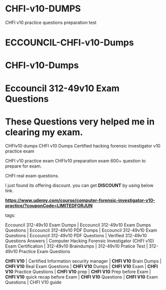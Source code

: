 # CHFI-v10-DUMPS
CHFI v10 practice questions preparation test

# ECCOUNCIL-CHFI-v10-Dumps

# CHFI-v10-Dumps
# Eccouncil 312-49v10 Exam Questions
# These Questions very helped me in clearing my exam.
CHFIv10 dumps
CHFI v10 Dumps
Certified hacking forensic investigator v10 practice exam

CHFI v10 practice exam 
CHFIv10 preparation exam 600+ question to prepare for exam.

CHFI real exam questions.

I just found its offering discount. you can get **DISCOUNT** by using below link.

**https://www.udemy.com/course/computer-forensic-investigator-v10-practice/?couponCode=LIMITEDFORJUN**

tags:

Eccouncil 312-49v10 Exam Dumps | Eccouncil 312-49v10 Exam Dumps Questions | Eccouncil 312-49v10 PDF Dumps | Eccouncil 312-49v10 Exam Questions | Eccouncil 312-49v10 PDF Questions | Verified 312-49v10 Questions Answers | Computer Hacking Forensic Investigator (CHFI v10) Exam Certification | 312-49v10 Braindumps | 312-49v10 Pratice Test | 312-49v10 Practice Exam Questions

**CHFI V10** | Certified Information security manager | **CHFI V10** Brain Dumps | **CHFI V10** Real Exam Questions | **CHFI V10** Dumps | **CHFI V10** Exam | **CHFI V10** Practice Questions | **CHFI V10** prep | **CHFI V10** Prep before Exam | **CHFI V10** quick recap before Exam | **CHFI V10** Questions | **CHFI V10** Exam Questions | CHFI V10 guide
